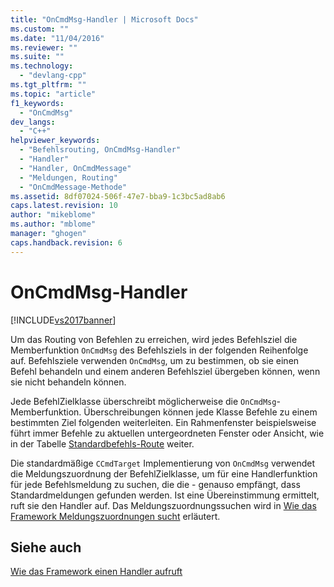 ```yaml
---
title: "OnCmdMsg-Handler | Microsoft Docs"
ms.custom: ""
ms.date: "11/04/2016"
ms.reviewer: ""
ms.suite: ""
ms.technology: 
  - "devlang-cpp"
ms.tgt_pltfrm: ""
ms.topic: "article"
f1_keywords: 
  - "OnCmdMsg"
dev_langs: 
  - "C++"
helpviewer_keywords: 
  - "Befehlsrouting, OnCmdMsg-Handler"
  - "Handler"
  - "Handler, OnCmdMessage"
  - "Meldungen, Routing"
  - "OnCmdMessage-Methode"
ms.assetid: 8df07024-506f-47e7-bba9-1c3bc5ad8ab6
caps.latest.revision: 10
author: "mikeblome"
ms.author: "mblome"
manager: "ghogen"
caps.handback.revision: 6
---
```

# OnCmdMsg-Handler
[!INCLUDE[vs2017banner](../assembler/inline/includes/vs2017banner.md)]

Um das Routing von Befehlen zu erreichen, wird jedes Befehlsziel die Memberfunktion `OnCmdMsg` des Befehlsziels in der folgenden Reihenfolge auf.  Befehlsziele verwenden `OnCmdMsg`, um zu bestimmen, ob sie einen Befehl behandeln und einem anderen Befehlsziel übergeben können, wenn sie nicht behandeln können.  
  
 Jede BefehlZielklasse überschreibt möglicherweise die `OnCmdMsg`\-Memberfunktion.  Überschreibungen können jede Klasse Befehle zu einem bestimmten Ziel folgenden weiterleiten.  Ein Rahmenfenster beispielsweise führt immer Befehle zu aktuellen untergeordneten Fenster oder Ansicht, wie in der Tabelle [Standardbefehls\-Route](../mfc/command-routing.md) weiter.  
  
 Die standardmäßige `CCmdTarget` Implementierung von `OnCmdMsg` verwendet die Meldungszuordnung der BefehlZielklasse, um für eine Handlerfunktion für jede Befehlsmeldung zu suchen, die die \- genauso empfängt, dass Standardmeldungen gefunden werden.  Ist eine Übereinstimmung ermittelt, ruft sie den Handler auf.  Das Meldungszuordnungssuchen wird in [Wie das Framework Meldungszuordnungen sucht](../mfc/how-the-framework-searches-message-maps.md) erläutert.  
  
## Siehe auch  
 [Wie das Framework einen Handler aufruft](../mfc/how-the-framework-calls-a-handler.md)